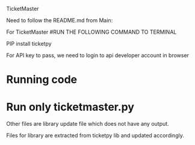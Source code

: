 TicketMaster

Need to follow the README.md from Main:

For TicketMaster 
#RUN THE FOLLOWING COMMAND TO TERMINAL

PIP install ticketpy

For API key to pass, we need to login to api developer account in browser 

# Running code

# Run only ticketmaster.py

Other files are library update file which does not have any output.

Files for library are extracted from ticketpy lib and updated accordingly.
